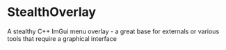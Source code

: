 # StealthOverlay
A stealthy C++ ImGui menu overlay - a great base for externals or various tools that require a graphical interface
